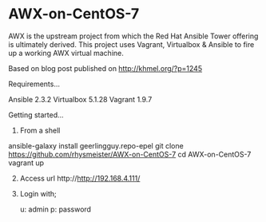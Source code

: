 # AWX-on-CentOS-7
AWX is the upstream project from which the Red Hat Ansible Tower offering is ultimately derived. This project uses Vagrant, Virtualbox &amp; Ansible to fire up a working AWX virtual machine.

Based on blog post published on http://khmel.org/?p=1245

Requirements...

Ansible 2.3.2
Virtualbox 5.1.28
Vagrant 1.9.7

Getting started...

1. From a shell

  ansible-galaxy install  geerlingguy.repo-epel
  git clone https://github.com/rhysmeister/AWX-on-CentOS-7
  cd AWX-on-CentOS-7
  vagrant up

2. Access url http://http://192.168.4.111/

3.  Login with;

    u: admin
    p: password
